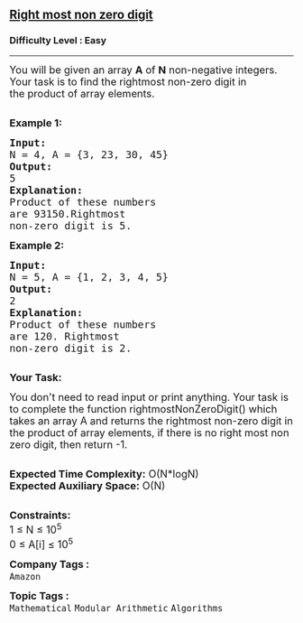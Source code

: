 <h2><a href="https://www.geeksforgeeks.org/problems/right-most-non-zero-digit1834/1?page=3&category=Mathematical&difficulty=Easy&sortBy=submissions">Right most non zero digit</a></h2><h3>Difficulty Level : Easy</h3><hr><div class="problems_problem_content__Xm_eO"><p><span style="font-size:18px">You will be given an array <strong>A</strong> of <strong>N</strong> non-negative integers. Your task is to find the rightmost non-zero digit&nbsp;in the&nbsp;product of array elements.</span></p>

<p><br>
<strong><span style="font-size:18px">Example 1:</span></strong></p>

<pre><span style="font-size:18px"><strong>Input:</strong>
N = 4, A = {3, 23, 30, 45}</span>
<strong><span style="font-size:18px">Output:</span></strong>
<span style="font-size:18px">5</span>
<strong><span style="font-size:18px">Explanation:</span></strong>
<span style="font-size:18px">Product of these numbers 
are 93150.</span><span style="font-size:18px">Rightmost 
non-zero digit is 5.</span></pre>

<p><strong><span style="font-size:18px">Example 2:</span></strong></p>

<pre><span style="font-size:18px"><strong>Input:</strong>
N = 5, A = {1, 2, 3, 4, 5}</span>
<strong><span style="font-size:18px">Output:</span></strong>
<span style="font-size:18px">2</span>
<strong><span style="font-size:18px">Explanation:</span></strong>
<span style="font-size:18px">Product of these numbers 
are 120. </span><span style="font-size:18px">Rightmost 
non-zero digit is 2.</span></pre>

<p><br>
<strong><span style="font-size:18px">Your Task:</span></strong></p>

<p><span style="font-size:18px">You don't need to read input or print anything. Your task is to complete the function rightmostNonZeroDigit() which takes an array A and returns the rightmost non-zero digit&nbsp;in the&nbsp;product of array elements, if there is no right most non zero digit, then return -1.</span></p>

<p><br>
<span style="font-size:18px"><strong>Expected Time Complexity:</strong> O(N*logN)<br>
<strong>Expected Auxiliary Space:</strong> O(N)</span></p>

<p><br>
<span style="font-size:18px"><strong>Constraints:</strong><br>
1 ≤ N ≤ 10<sup>5</sup><br>
0 ≤ A[i] ≤ 10<sup>5</sup>&nbsp; </span></p>
</div><p><span style=font-size:18px><strong>Company Tags : </strong><br><code>Amazon</code>&nbsp;<br><p><span style=font-size:18px><strong>Topic Tags : </strong><br><code>Mathematical</code>&nbsp;<code>Modular Arithmetic</code>&nbsp;<code>Algorithms</code>&nbsp;